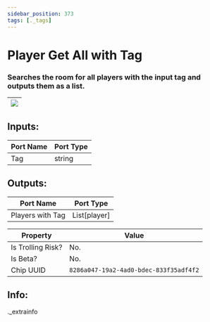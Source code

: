 ```yaml
---
sidebar_position: 373
tags: [._tags]
---
```


# Player Get All with Tag


### Searches the room for all players with the input tag and outputs them as a list.

| ![](https://images-ext-2.discordapp.net/external/MPmIaQzlEPmgGWlgi-WxBBXt0Bjv_zWPkg1y1f_sy3s/https/www.recroomcircuits.com/image/circuit/absolute-value?width=206&height=108) |
|-----|

## Inputs:
| Port Name | Port Type |
|-----------|-----------|
| Tag | string |

## Outputs:
| Port Name | Port Type |
|-----------|-----------|
| Players with Tag | List[player] | 

| Property  | Value |
|-------------------|-----------|
| Is Trolling Risk? | No. |
| Is Beta? | No. |
| Chip UUID | `8286a047-19a2-4ad0-bdec-833f35adf4f2` |

## Info:
._extrainfo